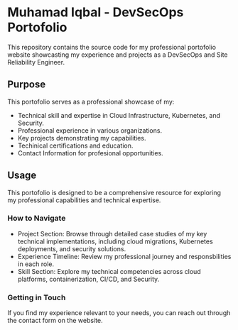 # Muhamad Iqbal - DevSecOps Portofolio

This repository contains the source code for my professional portofolio website showcasting my experience and projects as a DevSecOps and Site Reliability Engineer.

## Purpose

This portofolio serves as a professional showcase of my:
- Technical skill and expertise in Cloud Infrastructure, Kubernetes, and Security.
- Professional experience in various organizations.
- Key projects demonstrating my capabilities.
- Techinical certifications and education.
- Contact Information for profesional opportunities.

## Usage

This portofolio is designed to be a comprehensive resource for exploring my professional capabilities and technical expertise.

### How to Navigate

- Project Section: Browse through detailed case studies of my key technical implementations, including cloud migrations, Kubernetes deployments, and security solutions.
- Experience Timeline: Review my professional journey and responsbilities in each role.
- Skill Section: Explore my technical competencies across cloud platforms, containerization, CI/CD, and Security.


### Getting in Touch
If you find my experience relevant to your needs, you can reach out through the contact form on the website.